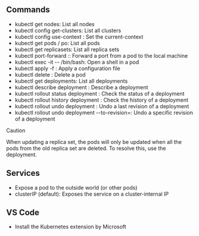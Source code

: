 ## Commands

- kubectl get nodes: List all nodes
- kubectl config get-clusters: List all clusters
- kubectl config use-context <context>: Set the current-context
- kubectl get pods / po: List all pods
- kubectl get replicasets: List all replica sets
- kubectl port-forward <pod-name> <local-port>:<pod-port>: Forward a port from a pod to the local machine
- kubectl exec -it <pod-name> -- /bin/bash: Open a shell in a pod
- kubectl apply -f <file>: Apply a configuration file
- kubectl delete <pod-name>: Delete a pod
- kubectl get deployments: List all deployments
- kubectl describe deployment <deployment-name>: Describe a deployment
- kubectl rollout status deployment <deployment-name>: Check the status of a deployment
- kubectl rollout history deployment <deployment-name>: Check the history of a deployment
- kubectl rollout undo deployment <deployment-name>: Undo a last revision of a deployment
- kubectl rollout undo deployment <deployment-name> --to-revision=<revision>: Undo a specific revision of a deployment

> [!CAUTION]
> When updating a replica set, the pods will only be updated when all the pods from the old replica set are deleted. To resolve this, use the deployment.

## Services
- Expose a pod to the outside world (or other pods)
- clusterIP (default): Exposes the service on a cluster-internal IP

## VS Code

- Install the Kubernetes extension by Microsoft

